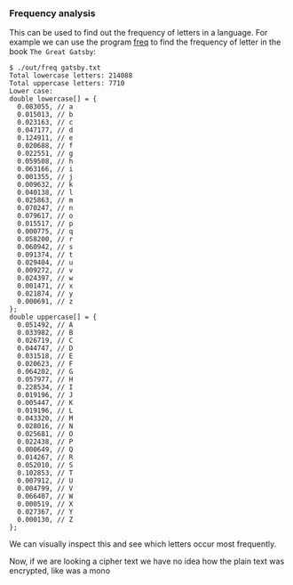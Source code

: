 ### Frequency analysis
This can be used to find out the frequency of letters in a language. For example
we can use the program [freq](../src/freq.c) to find the frequency of letter
in the book `The Great Gatsby`:
```console
$ ./out/freq gatsby.txt 
Total lowercase letters: 214088
Total uppercase letters: 7710
Lower case:
double lowercase[] = {
  0.083055, // a 
  0.015013, // b 
  0.023163, // c 
  0.047177, // d 
  0.124911, // e 
  0.020688, // f 
  0.022551, // g 
  0.059508, // h 
  0.063166, // i 
  0.001355, // j 
  0.009632, // k 
  0.040138, // l 
  0.025863, // m 
  0.070247, // n 
  0.079617, // o 
  0.015517, // p 
  0.000775, // q 
  0.058200, // r 
  0.060942, // s 
  0.091374, // t 
  0.029404, // u 
  0.009272, // v 
  0.024397, // w 
  0.001471, // x 
  0.021874, // y 
  0.000691, // z 
};
double uppercase[] = {
  0.051492, // A 
  0.033982, // B 
  0.026719, // C 
  0.044747, // D 
  0.031518, // E 
  0.020623, // F 
  0.064202, // G 
  0.057977, // H 
  0.228534, // I 
  0.019196, // J 
  0.005447, // K 
  0.019196, // L 
  0.043320, // M 
  0.028016, // N 
  0.025681, // O 
  0.022438, // P 
  0.000649, // Q 
  0.014267, // R 
  0.052010, // S 
  0.102853, // T 
  0.007912, // U 
  0.004799, // V 
  0.066407, // W 
  0.000519, // X 
  0.027367, // Y 
  0.000130, // Z 
};
```
We can visually inspect this and see which letters occur most frequently. 

Now, if we are looking a cipher text we have no idea how the plain text was
encrypted, like was a mono
